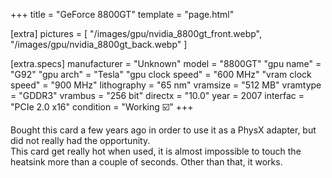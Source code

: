 +++
title     = "GeForce 8800GT"
template  = "page.html"

[extra]
pictures  = [
  "/images/gpu/nvidia_8800gt_front.webp",
  "/images/gpu/nvidia_8800gt_back.webp"
]

  [extra.specs]
  manufacturer       = "Unknown"
  model              = "8800GT"
  "gpu name"         = "G92"
  "gpu arch"         = "Tesla"
  "gpu clock speed"  = "600 MHz"
  "vram clock speed" = "900 MHz"
  lithography        = "65 nm"
  vramsize           = "512 MB"
  vramtype           = "GDDR3"
  vrambus            = "256 bit"
  directx            = "10.0"
  year               = 2007
  interfac           = "PCIe 2.0 x16"
  condition          = "Working ☑️"
+++

<div class="block">Bought this card a few years ago in order to use it as a PhysX adapter, but did not really had the opportunity.</div>

<div class="block">This card get really hot when used, it is almost impossible to touch the heatsink more than a couple of seconds. Other than that, it works.</div>